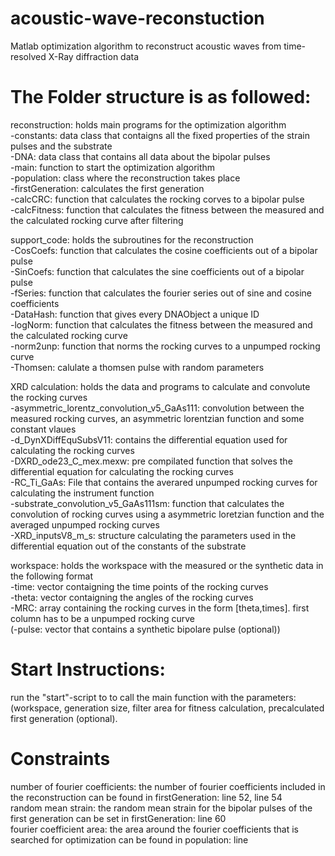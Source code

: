 # acoustic-wave-reconstuction
Matlab optimization algorithm to reconstruct acoustic waves from time-resolved X-Ray diffraction data

# The Folder structure is as followed:
  
reconstruction: holds main programs for the optimization algorithm  
-constants: data class that contaigns all the fixed properties of the strain pulses and the substrate  
-DNA: data class that contains all data about the bipolar pulses  
-main: function to start the optimization algorithm  
-population: class where the reconstruction takes place  
-firstGeneration: calculates the first generation    
-calcCRC: function that calculates the rocking corves to a bipolar pulse  
-calcFitness: function that calculates the fitness between the measured and the calculated rocking curve after filtering
  
support_code: holds the subroutines for the reconstruction   
-CosCoefs: function that calculates the cosine coefficients out of a bipolar pulse  
-SinCoefs: function that calculates the sine coefficients out of a bipolar pulse  
-fSeries: function that calculates the fourier series out of sine and cosine coefficients  
-DataHash: function that gives every DNAObject a unique ID  
-logNorm: function that calculates the fitness between the measured and the calculated rocking curve  
-norm2unp: function that norms the rocking curves to a unpumped rocking curve  
-Thomsen: calulate a thomsen pulse with random parameters  
   
XRD calculation: holds the data and programs to calculate and convolute the rocking curves  
-asymmetric_lorentz_convolution_v5_GaAs111: convolution between the measured rocking curves, an asymmetric lorentzian function and some constant vlaues  
-d_DynXDiffEquSubsV11: contains the differential equation used for calculating the rocking curves  
-DXRD_ode23_C_mex.mexw: pre compilated function that solves the differential equation for calculating the rocking curves  
-RC_Ti_GaAs: File that contains the averared unpumped rocking curves for calculating the instrument function  
-substrate_convolution_v5_GaAs111sm: function that calculates the convolution of rocking curves using a asymmetric loretzian function and the averaged unpumped rocking curves  
-XRD_inputsV8_m_s: structure calculating the parameters used in the differential equation out of the constants of the substrate  
   
workspace: holds the workspace with the measured or the synthetic data in the following format   
-time:  vector contaigning the time points of the rocking curves  
-theta: vector contaigning the angles of the rocking curves  
-MRC: array containing the rocking curves in the form [theta,times]. first column has to be a unpumped rocking curve  
(-pulse: vector that contains a synthetic bipolare pulse (optional))   


# Start Instructions:
run the "start"-script to to call the main function with the parameters: (workspace, generation size, filter area for fitness calculation, precalculated first generation (optional).

# Constraints
  
number of fourier coefficients: the number of fourier coefficients included in the reconstruction can be found in firstGeneration: line 52, line 54   
random mean strain: the random mean strain for the bipolar pulses of the first generation can be set in firstGeneration: line 60   
fourier coefficient area: the area around the fourier coefficients that is searched for optimization can be found in population: line




